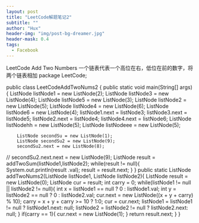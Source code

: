 ```yaml
---
layout: post
title: "LeetCode解题笔记2"
subtitle: ""
author: "Hux"
header-img: "img/post-bg-dreamer.jpg"
header-mask: 0.4
tags:
  - Facebook 
---
```


LeetCode Add Two Numbers 一个链表代表一个高位在右，低位在前的数字，将两个链表相加
package LeetCode;

public class LeetCodeAddTwoNums2 {
    public static void main(String[] args){
        ListNode listNode1 = new ListNode(2);
        ListNode listNode3 = new ListNode(4);
        ListNode listNode5 = new ListNode(3);
        ListNode listNode2 = new ListNode(5);
        ListNode listNode4 = new ListNode(6);
        ListNode listNode6 = new ListNode(4);
        listNode1.next = listNode3;
        listNode3.next = listNode5;
        listNode2.next = listNode4;
        listNode4.next = listNode6;
        ListNode listNodehh = new ListNode(5);
        ListNode listNodeee = new ListNode(5);

        ListNode secondSu = new ListNode(1);
        ListNode secondSu2 = new ListNode(9);
        secondSu2.next = new ListNode(8);
//        secondSu2.next.next = new ListNode(9);
        ListNode result = addTwoSum(listNode1,listNode2);
        while(result != null){
            System.out.println(result .val);
            result = result.next;
        }
    }
    public static ListNode addTwoNums2(ListNode listNode1, ListNode listNode2){
       ListNode result = new ListNode(0);
       ListNode cur = result;
       int carry = 0;
       while(listNode1 != null || listNode2 != null){
           int x = listNode1 == null ? 0 : listNode1.val;
           int y = listNode2 == null ? 0 : listNode2.val;
           cur.next = new ListNode((x + y + carry) % 10);
           carry = x + y + carry >= 10 ? 1:0;
           cur = cur.next;
           listNode1 = listNode1 != null ? listNode1.next: null;
           listNode2 = listNode2 != null ? listNode2.next: null;
       }
       if(carry == 1){
           cur.next = new ListNode(1);
       }
       return result.next;
    }
}


